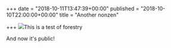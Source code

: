 +++
date = "2018-10-11T13:47:39+00:00"
published = "2018-10-10T22:00:00+00:00"
title = "Another nonzen"

+++
![](/uploads/IMG_1088-.jpg)This is a test of forestry

And now it's public!